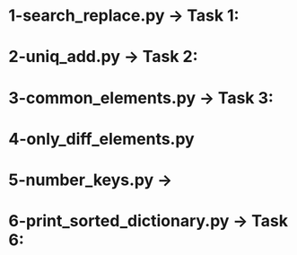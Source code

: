 # 1-search_replace.py -> Task 1:
# 2-uniq_add.py -> Task 2:
# 3-common_elements.py -> Task 3:
# 4-only_diff_elements.py
# 5-number_keys.py ->
# 6-print_sorted_dictionary.py -> Task 6: